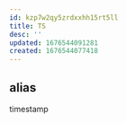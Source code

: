 ```yaml
---
id: kzp7w2qy5zrdxxhh15rt5ll
title: TS
desc: ''
updated: 1676544091281
created: 1676544077418
---
```

## alias
timestamp